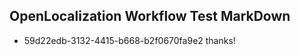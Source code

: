 ## OpenLocalization Workflow Test MarkDown
* 59d22edb-3132-4415-b668-b2f0670fa9e2 thanks!

<!--HONumber=Sep16_HO1-->


